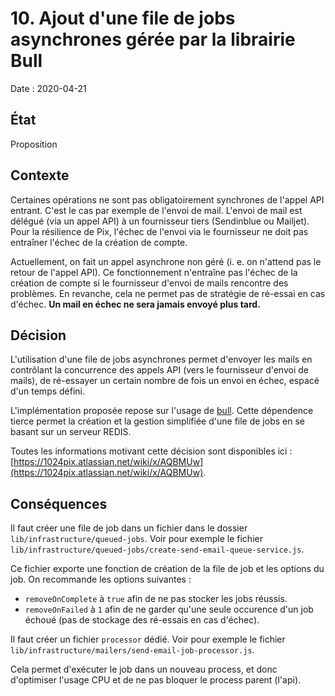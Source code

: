 # 10. Ajout d'une file de jobs asynchrones gérée par la librairie Bull

Date : 2020-04-21

## État

Proposition

## Contexte

Certaines opérations ne sont pas obligatoirement synchrones de l'appel API entrant.
C'est le cas par exemple de l'envoi de mail.
L'envoi de mail est délégué (via un appel API) à un fournisseur tiers (Sendinblue ou Mailjet).
Pour la résilience de Pix, l'échec de l'envoi via le fournisseur ne doit pas entraîner l'échec de la création de compte.

Actuellement, on fait un appel asynchrone non géré (i. e. on n'attend pas le retour de l'appel API). 
Ce fonctionnement n'entraîne pas l'échec de la création de compte si le fournisseur d'envoi de mails rencontre
des problèmes.
En revanche, cela ne permet pas de stratégie de ré-essai en cas d'échec. 
**Un mail en échec ne sera jamais envoyé plus tard.**

## Décision

L'utilisation d'une file de jobs asynchrones permet d'envoyer les mails en contrôlant la concurrence des appels API (vers le
fournisseur d'envoi de mails), de ré-essayer un certain nombre de fois un envoi en échec, espacé d'un temps défini.

L'implémentation proposée repose sur l'usage de [bull](https://github.com/OptimalBits/bull/).
Cette dépendence tierce permet la création et la gestion simplifiée d'une file de jobs en se basant sur un serveur REDIS.

Toutes les informations motivant cette décision sont disponibles ici : [https://1024pix.atlassian.net/wiki/x/AQBMUw](https://1024pix.atlassian.net/wiki/x/AQBMUw).

## Conséquences

Il faut créer une file de job dans un fichier dans le dossier `lib/infrastructure/queued-jobs`.
Voir pour exemple le fichier `lib/infrastructure/queued-jobs/create-send-email-queue-service.js`.

Ce fichier exporte une fonction de création de la file de job et les options du job.
On recommande les options suivantes :
- `removeOnComplete` à `true` afin de ne pas stocker les jobs réussis.
- `removeOnFailed` à `1` afin de ne garder qu'une seule occurence d'un job échoué (pas de stockage des ré-essais en cas d'échec).

Il faut créer un fichier `processor` dédié.
Voir pour exemple le fichier `lib/infrastructure/mailers/send-email-job-processor.js`.

Cela permet d'exécuter le job dans un nouveau process, et donc d'optimiser l'usage CPU et de ne pas bloquer le process parent (l'api).
